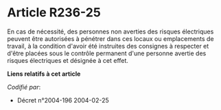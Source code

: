 # Article R236-25

En cas de nécessité, des personnes non averties des risques électriques peuvent être autorisées à pénétrer dans ces locaux ou
emplacements de travail, à la condition d'avoir été instruites des consignes à respecter et d'être placées sous le contrôle
permanent d'une personne avertie des risques électriques et désignée à cet effet.

**Liens relatifs à cet article**

_Codifié par_:

  - Décret n°2004-196 2004-02-25
